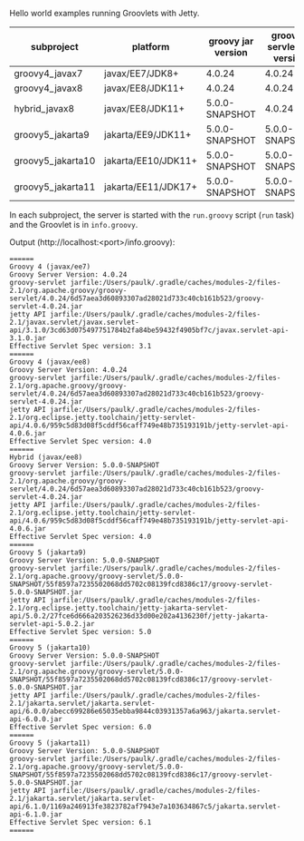 Hello world examples running Groovlets with Jetty.

| subproject        | platform            | groovy jar version | groovy-servlet jar version | jetty version    | port |
|-------------------|---------------------|--------------------|----------------------------|------------------|------|
| groovy4_javax7    | javax/EE7/JDK8+     | 4.0.24             | 4.0.24                     | 9.4.56.v20240826 | 8007 |
| groovy4_javax8    | javax/EE8/JDK11+    | 4.0.24             | 4.0.24                     | 10.0.21          | 8008 |
| hybrid_javax8     | javax/EE8/JDK11+    | 5.0.0-SNAPSHOT     | 4.0.24                     | 10.0.21          | 8080 |
| groovy5_jakarta9  | jakarta/EE9/JDK11+  | 5.0.0-SNAPSHOT     | 5.0.0-SNAPSHOT             | 12.0.16          | 9009 |
| groovy5_jakarta10 | jakarta/EE10/JDK11+ | 5.0.0-SNAPSHOT     | 5.0.0-SNAPSHOT             | 12.0.16          | 9010 |
| groovy5_jakarta11 | jakarta/EE11/JDK17+ | 5.0.0-SNAPSHOT     | 5.0.0-SNAPSHOT             | 12.1.0.alpha0    | 9011 |

In each subproject, the server is started with the `run.groovy` script (`run` task) and the Groovlet is in `info.groovy`.

Output (http:\//localhost:\<port>/info.groovy):

    ======
    Groovy 4 (javax/ee7)
    Groovy Server Version: 4.0.24
    groovy-servlet jarfile:/Users/paulk/.gradle/caches/modules-2/files-2.1/org.apache.groovy/groovy-servlet/4.0.24/6d57aea3d60893307ad28021d733c40cb161b523/groovy-servlet-4.0.24.jar
    jetty API jarfile:/Users/paulk/.gradle/caches/modules-2/files-2.1/javax.servlet/javax.servlet-api/3.1.0/3cd63d075497751784b2fa84be59432f4905bf7c/javax.servlet-api-3.1.0.jar
    Effective Servlet Spec version: 3.1
    ======
    Groovy 4 (javax/ee8)
    Groovy Server Version: 4.0.24
    groovy-servlet jarfile:/Users/paulk/.gradle/caches/modules-2/files-2.1/org.apache.groovy/groovy-servlet/4.0.24/6d57aea3d60893307ad28021d733c40cb161b523/groovy-servlet-4.0.24.jar
    jetty API jarfile:/Users/paulk/.gradle/caches/modules-2/files-2.1/org.eclipse.jetty.toolchain/jetty-servlet-api/4.0.6/959c5d83d08f5cddf56caff749e48b735193191b/jetty-servlet-api-4.0.6.jar
    Effective Servlet Spec version: 4.0
    ======
    Hybrid (javax/ee8)
    Groovy Server Version: 5.0.0-SNAPSHOT
    groovy-servlet jarfile:/Users/paulk/.gradle/caches/modules-2/files-2.1/org.apache.groovy/groovy-servlet/4.0.24/6d57aea3d60893307ad28021d733c40cb161b523/groovy-servlet-4.0.24.jar
    jetty API jarfile:/Users/paulk/.gradle/caches/modules-2/files-2.1/org.eclipse.jetty.toolchain/jetty-servlet-api/4.0.6/959c5d83d08f5cddf56caff749e48b735193191b/jetty-servlet-api-4.0.6.jar
    Effective Servlet Spec version: 4.0
    ======
    Groovy 5 (jakarta9)
    Groovy Server Version: 5.0.0-SNAPSHOT
    groovy-servlet jarfile:/Users/paulk/.gradle/caches/modules-2/files-2.1/org.apache.groovy/groovy-servlet/5.0.0-SNAPSHOT/55f8597a7235502068dd5702c08139fcd8386c17/groovy-servlet-5.0.0-SNAPSHOT.jar
    jetty API jarfile:/Users/paulk/.gradle/caches/modules-2/files-2.1/org.eclipse.jetty.toolchain/jetty-jakarta-servlet-api/5.0.2/27fce6d666a203526236d33d00e202a4136230f/jetty-jakarta-servlet-api-5.0.2.jar
    Effective Servlet Spec version: 5.0
    ======
    Groovy 5 (jakarta10)
    Groovy Server Version: 5.0.0-SNAPSHOT
    groovy-servlet jarfile:/Users/paulk/.gradle/caches/modules-2/files-2.1/org.apache.groovy/groovy-servlet/5.0.0-SNAPSHOT/55f8597a7235502068dd5702c08139fcd8386c17/groovy-servlet-5.0.0-SNAPSHOT.jar
    jetty API jarfile:/Users/paulk/.gradle/caches/modules-2/files-2.1/jakarta.servlet/jakarta.servlet-api/6.0.0/abecc699286e65035ebba9844c03931357a6a963/jakarta.servlet-api-6.0.0.jar
    Effective Servlet Spec version: 6.0
    ======
    Groovy 5 (jakarta11)
    Groovy Server Version: 5.0.0-SNAPSHOT
    groovy-servlet jarfile:/Users/paulk/.gradle/caches/modules-2/files-2.1/org.apache.groovy/groovy-servlet/5.0.0-SNAPSHOT/55f8597a7235502068dd5702c08139fcd8386c17/groovy-servlet-5.0.0-SNAPSHOT.jar
    jetty API jarfile:/Users/paulk/.gradle/caches/modules-2/files-2.1/jakarta.servlet/jakarta.servlet-api/6.1.0/1169a246913fe3823782af7943e7a103634867c5/jakarta.servlet-api-6.1.0.jar
    Effective Servlet Spec version: 6.1
    ======
